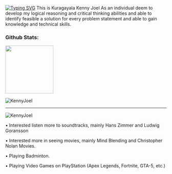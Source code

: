 [![Typing SVG](https://readme-typing-svg.demolab.com?font=Fira+Code&pause=1000&width=435&lines=Nobody)](https://git.io/typing-svg)
This is Kuragayala Kenny Joel As an individual deem to develop my logical reasoning and critical thinking abilities and able to identify feasible a solution for every problem statement and able to gain knowledge and technical skills.

<h3 align="left">Github Stats:</h3>
  <p>
  <img height= "150" src="https://github-readme-stats.vercel.app/api?username=KennyJoel&show_icons=true&theme=dark&include_all_commits=true" />
</p>
<p><img align="center" src="https://github-readme-streak-stats.herokuapp.com/?user=KennyJoel&theme=dark" alt="KennyJoel" /></p>

 
  ------
 <p align="left"> <img src="https://komarev.com/ghpvc/?username=KennyJoel&label=Profile%20views&color=0e75b6&style=flat" alt="KennyJoel" /> </p>

• Interested listen more to soundtracks, mainly Hans Zimmer and Ludwig Goransson

• Interested more in seeing movies, mainly Mind Blending and Christopher Nolan Movies.

• Playing Badminton. 

• Playing Video Games on PlayStation (Apex Legends, Fortnite, GTA-5, etc.) 
